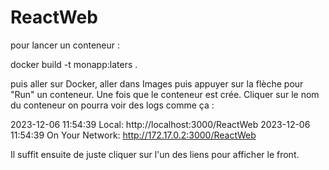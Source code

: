 # ReactWeb

pour lancer un conteneur : 

docker build -t monapp:laters . 

puis aller sur Docker, aller dans Images puis appuyer sur la flèche pour "Run" un conteneur. 
Une fois que le conteneur est crée. Cliquer sur le nom du conteneur on pourra voir des logs comme ça :

2023-12-06 11:54:39   Local:            http://localhost:3000/ReactWeb
2023-12-06 11:54:39   On Your Network:  http://172.17.0.2:3000/ReactWeb

Il suffit ensuite de juste cliquer sur l'un des liens pour afficher le front.
